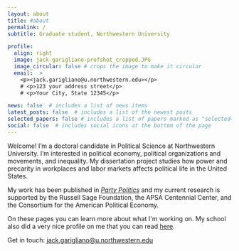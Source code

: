 ```yaml
---
layout: about
title: #about
permalink: /
subtitle: Graduate student, Northwestern University

profile:
  align: right
  image: jack-garigliano-profshot_cropped.JPG
  image_circular: false # crops the image to make it circular
  email:  >
    <p><jack.garigliano@u.northwestern.edu></p>
    # <p>123 your address street</p>
    # <p>Your City, State 12345</p>

news: false  # includes a list of news items
latest_posts: false  # includes a list of the newest posts
selected_papers: false # includes a list of papers marked as "selected={true}"
social: false  # includes social icons at the bottom of the page
---
```


Welcome! I’m a doctoral candidate in Political Science at Northwestern University. I’m interested in political economy, political organizations and movements, and inequality. My dissertation project studies how power and precarity in workplaces and labor markets affects political life in the United States.

My work has been published in _[Party Politics](https://journals.sagepub.com/doi/full/10.1177/13540688231199448)_ and my current research is supported by the Russell Sage Foundation, the APSA Centennial Center, and the Consortium for the American Political Economy.

On these pages you can learn more about what I'm working on. My school also did a very nice profile on me that you can read [here](https://www.tgs.northwestern.edu/about/our-people/spotlight/jack-garigliano-hehim.html). 

Get in touch: <jack.garigliano@u.northwestern.edu>
